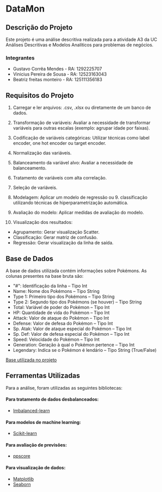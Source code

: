 
# DataMon

## Descrição do Projeto
Este projeto é uma análise descritiva realizada para a atividade A3 da UC Análises Descritivas e Modelos Analíticos para problemas de negócios.

### Integrantes
- Gustavo Corrêa Mendes - RA: 1292225707
- Vinicius Pereira de Sousa - RA: 12523163043
- Beatriz freitas monteiro - RA: 125111356183

## Requisitos do Projeto

1. Carregar e ler arquivos: .csv, .xlsx ou diretamente de um banco de dados.

2. Transformação de variáveis: Avaliar a necessidade de transformar variáveis para outras escalas (exemplo: agrupar idade por faixas).

3. Codificação de variáveis categóricas: Utilizar técnicas como label encoder, one hot encoder ou target encoder.

4. Normalização das variáveis.

5. Balanceamento da variável alvo: Avaliar a necessidade de balanceamento.

6. Tratamento de variáveis com alta correlação.

7. Seleção de variáveis.

8. Modelagem: Aplicar um modelo de regressão ou 9. classificação utilizando técnicas de hiperparametrização automática.

9. Avaliação do modelo: Aplicar medidas de avaliação do modelo.

10. Visualização dos resultados:
- Agrupamento: Gerar visualização Scatter.
- Classificação: Gerar matriz de confusão.
- Regressão: Gerar visualização da linha de saída.

## Base de Dados

A base de dados utilizada contém informações sobre Pokémons. As colunas presentes na base bruta são:

- "#": Identificação da linha – Tipo Int
- Name: Nome dos Pokémons – Tipo String
- Type 1: Primeiro tipo dos Pokémons – Tipo String
- Type 2: Segundo tipo dos Pokémons (se houver) – Tipo String
- Total: Variável de poder do Pokémon – Tipo Int
- HP: Quantidade de vida do Pokémon – Tipo Int
- Attack: Valor de ataque do Pokémon – Tipo Int
- Defense: Valor de defesa do Pokémon – Tipo Int
- Sp. Atak: Valor de ataque especial do Pokémon – Tipo Int
- Sp. Def: Valor de defesa especial do Pokémon – Tipo Int
- Speed: Velocidade do Pokémon – Tipo Int
- Generation: Geração à qual o Pokémon pertence – Tipo Int
- Legendary: Indica se o Pokémon é lendário – Tipo String (True/False)

[Base utilizada no projeto](https://raw.githubusercontent.com/Projecs-UAM/DataMon/main/Pokemon.csv)

## Ferramentas Utilizadas

Para a análise, foram utilizadas as seguintes bibliotecas:

#### Para tratamento de dados desbalanceados:
- [Imbalanced-learn](https://imbalanced-learn.org/stable/)

#### Para modelos de machine learning:
- [Scikit-learn](https://scikit-learn.org/stable/index.html)

#### Para avaliação de previsões:
- [ppscore](https://pypi.org/project/ppscore/)

#### Para visualização de dados:
- [Matplotlib](https://matplotlib.org/)
- [Seaborn](https://seaborn.pydata.org/)




